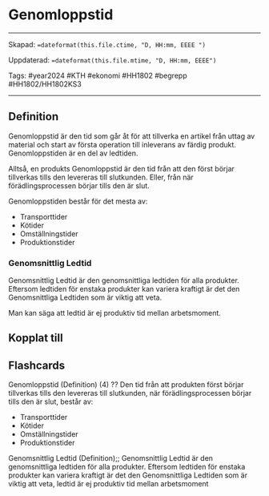 # Genomloppstid

---

Skapad: `=dateformat(this.file.ctime, "D, HH:mm, EEEE ")`

Uppdaterad: `=dateformat(this.file.mtime, "D, HH:mm, EEEE")`

Tags: #year2024 #KTH #ekonomi #HH1802 #begrepp #HH1802/HH1802KS3

---

## Definition

Genomloppstid är den tid som går åt för att tillverka en artikel från uttag av material och start av första operation till inleverans av färdig produkt. Genomloppstiden är en del av ledtiden.

Alltså, en produkts Genomloppstid är den tid från att den först börjar tillverkas tills den levereras till slutkunden. Eller, från när förädlingsprocessen börjar tills den är slut.

Genomloppstiden består för det mesta av:

- Transporttider
- Kötider
- Omställningstider
- Produktionstider

### Genomsnittlig Ledtid

Genomsnittlig Ledtid är den genomsnittliga ledtiden för alla produkter. Eftersom ledtiden för enstaka produkter kan variera kraftigt är det den Genomsnittliga Ledtiden som är viktig att veta.

Man kan säga att ledtid är ej produktiv tid mellan arbetsmoment.

## Kopplat till

## Flashcards

Genomloppstid (Definition) (4)
??
Den tid från att produkten först börjar tillverkas tills den levereras till slutkunden, när förädlingsprocessen börjar tills den är slut, består av:
- Transporttider
- Kötider
- Omställningstider
- Produktionstider
<!--SR:!2024-05-01,4,212!2024-05-14,16,290-->

Genomsnittlig Ledtid (Definition);; Genomsnittlig Ledtid är den genomsnittliga ledtiden för alla produkter. Eftersom ledtiden för enstaka produkter kan variera kraftigt är det den Genomsnittliga Ledtiden som är viktig att veta, ledtid är ej produktiv tid mellan arbetsmoment
<!--SR:!2024-05-05,7,250-->
